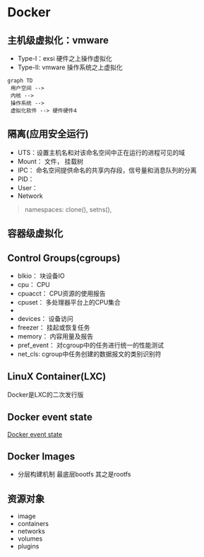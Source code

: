 # Docker

## 主机级虚拟化：vmware
- Type-I：exsi  硬件之上操作虚拟化
- Type-II: vmware 操作系统之上虚拟化


```mermaid
graph TD
 用户空间 -->
 内核 --> 
 操作系统 -->
 虚拟化软件 --> 硬件硬件4 
```

## 隔离(应用安全运行)
- UTS：设置主机名和对该命名空间中正在运行的进程可见的域
- Mount： 文件， 挂载树
- IPC： 命名空间提供命名的共享内存段，信号量和消息队列的分离
- PID：
- User： 
- Network

> namespaces: clone(), setns(),

## 容器级虚拟化


## Control Groups(cgroups)
- blkio： 块设备IO
- cpu： CPU
- cpuacct： CPU资源的使用报告 
- cpuset： 多处理器平台上的CPU集合
- 
- devices： 设备访问
- freezer： 挂起或恢复任务
- memory： 内容用量及报告 
- pref_event： 对cgroup中的任务进行统一的性能测试
- net_cls: cgroup中任务创建的数据报文的类别识别符


## LinuX Container(LXC)
Docker是LXC的二次发行版

## Docker event state
[Docker event state](https://img2018.cnblogs.com/blog/1198389/201902/1198389-20190226150526305-1795295624.png)

## Docker Images
- 分层构建机制 最底层bootfs 其之是rootfs



## 资源对象
- image
- containers
- networks
- volumes
- plugins
